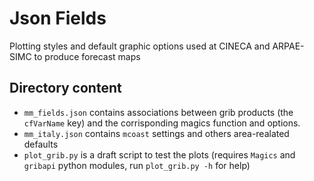 # Json Fields

Plotting styles and default graphic options used at CINECA and ARPAE-SIMC
to produce forecast maps

## Directory content

 * `mm_fields.json` contains associations between grib products (the `cfVarName`
 key) and the corrisponding magics function and options.
 * `mm_italy.json` contains `mcoast` settings and others area-realated defaults
 * `plot_grib.py` is a draft script to test the plots (requires `Magics` and
 `gribapi` python modules, run `plot_grib.py -h` for help)
